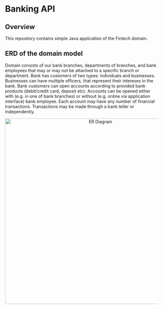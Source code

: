 # Banking API

## Overview

This repository contains simple Java application of the Fintech domain.

## ERD of the domain model

Domain consists of our bank branches, departments of branches, and bank employees that may or may not be attached to a specific branch or department.
Bank has customers of two types: individuals and businesses. Businesses can have multiple officers, that represent their intereses in the bank.
Bank customers can open accounts according to provided bank products (debit/credit card, deposit etc). Accounts can be opened either with (e.g. in one of bank branches) 
or without (e.g. online via application interface) bank employee. Each account may have any number of financial transactions. Transactions may be made through a bank teller or independently.

<div align="center"><img width="613" alt="ER Diagram" src="https://github.com/maksym-panov/banking-api/assets/53259191/672cc238-077e-4db8-8b7c-8f5efa00af97"></div>

